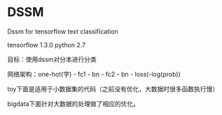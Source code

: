 # DSSM
Dssm for tensorflow text classification

tensorflow 1.3.0
python 2.7

目标：使用dssm对分本进行分类

网络架构：one-hot(字) - fc1 - bn - fc2 - bn - loss(-log(prob))

toy下面是适用于小数据集的代码（之前没有优化，大数据时很多函数执行慢）

bigdata下面针对大数据的处理做了相应的优化。